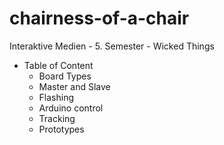 # chairness-of-a-chair
Interaktive Medien - 5. Semester - Wicked Things

- Table of Content
  - Board Types
  - Master and Slave
  - Flashing
  - Arduino control
  - Tracking
  - Prototypes
